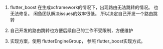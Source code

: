 
1. flutter_boost 在生成xcframework的情况下，出现路由无法跳转的情况。 也无法修复。 闲鱼团队解决issues的效率很低。 所以决定自己开发一个路由跳转

2. 自己开发的路由跳转也方便后续自己的工作不受限制，方便维护

3. 实现方案，使用 flutterEngineGroup， 参照 flutter_boost实现方式。

